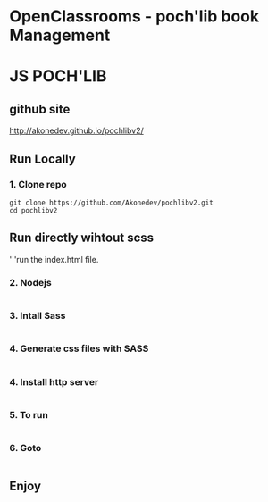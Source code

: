 # OpenClassrooms - poch'lib book Management

# JS POCH'LIB

## github site

<http://akonedev.github.io/pochlibv2/>

## Run Locally

### 1. Clone repo

```
git clone https://github.com/Akonedev/pochlibv2.git
cd pochlibv2
```

## Run directly  wihtout  scss

'''run the index.html file.

### 2. Nodejs

```Download and Install nodejs

```

### 3. Intall Sass

```npm install node-sass
```

### 4. Generate css files with SASS

```sass --watch css/style.scss css/style.css
```

### 4. Install http server

```Install http Server
```

### 5. To run

```npm start
```

### 6. Goto

```http://localhost:5500/
```

## Enjoy
